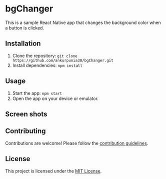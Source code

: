 # bgChanger

This is a sample React Native app that changes the background color when a button is clicked.

## Installation

1. Clone the repository: `git clone https://github.com/ankurpunia30/bgChanger.git`
2. Install dependencies: `npm install`

## Usage

1. Start the app: `npm start`
2. Open the app on your device or emulator.

## Screen shots

## Contributing

Contributions are welcome! Please follow the [contribution guidelines](CONTRIBUTING.md).

## License

This project is licensed under the [MIT License](LICENSE).
